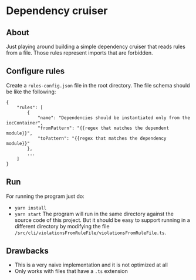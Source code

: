 # Dependency cruiser
## About
Just playing around building a simple dependency cruiser that reads rules from a file. Those rules represent imports that are forbidden.
## Configure rules
Create a `rules-config.json` file in the root directory.
The file schema should be like the following:
````
{
    "rules": [
        {
            "name": "Dependencies should be instantiated only from the iocContainer",
            "fromPattern": "{{regex that matches the dependent module}}",
            "toPattern": "{{regex that matches the dependency module}}"
        },
        ...
    ]
}
````
## Run
For running the program just do:
- `yarn install`
- `yarn start`
The program will run in the same directory against the source code of this project. But it should be easy to support running in a different directory by modifying the file `/src/cli/violationsFromRuleFile/violationsFromRuleFile.ts`.
## Drawbacks
- This is a very naive implementation and it is not optimized at all
- Only works with files that have a `.ts` extension
